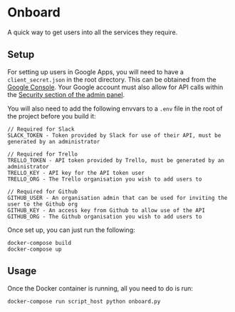 # Onboard

A quick way to get users into all the services they require.

## Setup

For setting up users in Google Apps, you will need to have a `client_secret.json` in the root directory. This can be obtained from the [Google Console](https://console.cloud.google.com/apis/credentials). Your Google account must also allow for API calls within the [Security section of the admin panel](https://admin.google.com/connected-ventures.com/AdminHome?fral=1#SecuritySettings:flyout=apimanagement).

You will also need to add the following envvars to a `.env` file in the root of the project before you build it:

```
// Required for Slack
SLACK_TOKEN - Token provided by Slack for use of their API, must be generated by an administrator

// Required for Trello
TRELLO_TOKEN - API token provided by Trello, must be generated by an administrator
TRELLO_KEY - API key for the API token user
TRELLO_ORG - The Trello organisation you wish to add users to

// Required for Github
GITHUB_USER - An organisation admin that can be used for inviting the user to the Github org
GITHUB_KEY - An access key from Github to allow use of the API
GITHUB_ORG - The Github organisation you wish to add users to
```

Once set up, you can just run the following:

```
docker-compose build
docker-compose up
```

## Usage

Once the Docker container is running, all you need to do is run:

```
docker-compose run script_host python onboard.py
```
